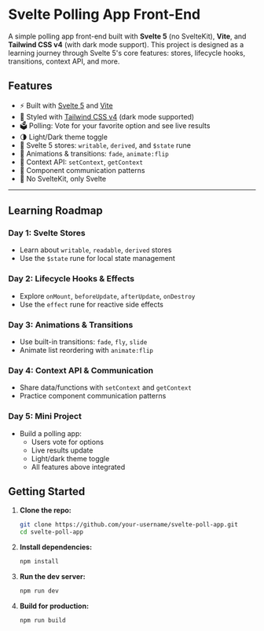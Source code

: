 # Svelte Polling App Front-End

A simple polling app front-end built with **Svelte 5** (no SvelteKit), **Vite**, and **Tailwind CSS v4** (with dark mode support). This project is designed as a learning journey through Svelte 5's core features: stores, lifecycle hooks, transitions, context API, and more.


## Features

- ⚡️ Built with [Svelte 5](https://svelte.dev/blog/svelte-5-beta) and [Vite](https://vitejs.dev/)
- 🎨 Styled with [Tailwind CSS v4](https://tailwindcss.com/) (dark mode supported)
- 🗳️ Polling: Vote for your favorite option and see live results
- 🌗 Light/Dark theme toggle
- 🏪 Svelte 5 stores: `writable`, `derived`, and `$state` rune
- 🔄 Animations & transitions: `fade`, `animate:flip`
- 🧩 Context API: `setContext`, `getContext`
- 🔁 Component communication patterns
- 🚫 No SvelteKit, only Svelte

---

## Learning Roadmap

### Day 1: Svelte Stores

- Learn about `writable`, `readable`, `derived` stores
- Use the `$state` rune for local state management

### Day 2: Lifecycle Hooks & Effects

- Explore `onMount`, `beforeUpdate`, `afterUpdate`, `onDestroy`
- Use the `effect` rune for reactive side effects

### Day 3: Animations & Transitions

- Use built-in transitions: `fade`, `fly`, `slide`
- Animate list reordering with `animate:flip`

### Day 4: Context API & Communication

- Share data/functions with `setContext` and `getContext`
- Practice component communication patterns

### Day 5: Mini Project

- Build a polling app:
    - Users vote for options
    - Live results update
    - Light/dark theme toggle
    - All features above integrated


## Getting Started

1. **Clone the repo:**
     ```bash
     git clone https://github.com/your-username/svelte-poll-app.git
     cd svelte-poll-app
     ```

2. **Install dependencies:**
     ```bash
     npm install
     ```

3. **Run the dev server:**
     ```bash
     npm run dev
     ```

4. **Build for production:**
     ```bash
     npm run build
     ```
